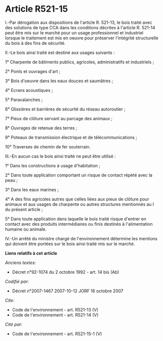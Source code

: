 # Article R521-15

I.-Par dérogation aux dispositions de l'article R. 521-13, le bois traité avec des solutions de type CCA dans les conditions
décrites à l'article R. 521-14 peut être mis sur le marché pour un usage professionnel et industriel lorsque le traitement
est mis en oeuvre pour préserver l'intégrité structurelle du bois à des fins de sécurité. 

II.-Le bois ainsi traité est destiné aux usages suivants : 

1° Charpente de bâtiments publics, agricoles, administratifs et industriels ; 

2° Ponts et ouvrages d'art ; 

3° Bois d'oeuvre dans les eaux douces et saumâtres ; 

4° Ecrans acoustiques ; 

5° Paravalanches ; 

6° Glissières et barrières de sécurité du réseau autoroutier ; 

7° Pieux de clôture servant au parcage des animaux ; 

8° Ouvrages de retenue des terres ; 

9° Poteaux de transmission électrique et de télécommunications ; 

10° Traverses de chemin de fer souterrain. 

III.-En aucun cas le bois ainsi traité ne peut être utilisé : 

1° Dans les constructions à usage d'habitation ; 

2° Dans toute application comportant un risque de contact répété avec la peau ; 

3° Dans les eaux marines ; 

4° A des fins agricoles autres que celles liées aux pieux de clôture pour animaux et aux usages de charpente ou autres
structures mentionnés au I du présent article ; 

5° Dans toute application dans laquelle le bois traité risque d'entrer en contact avec des produits intermédiaires ou finis
destinés à l'alimentation humaine ou animale. 

IV.-Un arrêté du ministre chargé de l'environnement détermine les mentions qui doivent être portées sur le bois ainsi traité
mis sur le marché.

**Liens relatifs à cet article**

_Anciens textes_:

  - Décret n°92-1074 du 2 octobre 1992 - art. 14 bis (Ab)

_Codifié par_:

  - Décret n°2007-1467 2007-10-12 JORF 16 octobre 2007

_Cite_:

  - Code de l'environnement - art. R521-13 (V)
  - Code de l'environnement - art. R521-14 (V)

_Cité par_:

  - Code de l'environnement - art. R521-15-1 (V)
